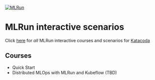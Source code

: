 [![MLRun](http://shields.katacoda.com/katacoda/mlrun/count.svg)](https://www.katacoda.com/mlrun "MLRun interactive courses")

# MLRun interactive scenarios

Click [here](https://www.katacoda.com/mlrun) for _all_ MLRun interactive courses and scenarios for [Katacoda](https://www.katacoda.com)

## Courses

- Quick Start
- Distributed MLOps with MLRun and Kubeflow (TBD)
